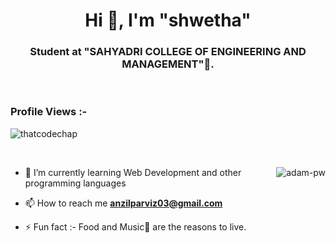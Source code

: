 
<!--EDIT starts here -->


<h1 align="center">Hi 👋, I'm "shwetha"</h1>
<h3 align="center">Student at "SAHYADRI COLLEGE OF ENGINEERING AND MANAGEMENT"🌟.</h3>

<br>

<p align="right"> <h3>Profile Views :-</h3> <img src="https://komarev.com/ghpvc/?username=thatcodechap&label=Profile%20views&color=0e75b6&style=flat"
    alt="thatcodechap" /> 
  </p>

<br>

<p><img align="right" src="https://github.com/Adam-pw/Adam-pw/blob/main/animation_500_kxa883sd.gif" alt="adam-pw" /></p>


- 🌱 I’m currently learning Web Development and other programming languages

- 📫 How to reach me **anzilparviz03@gmail.com**

- ⚡ Fun fact :- Food and Music🎵 are the reasons to live.

<br>

<!--EDIT starts here -->
